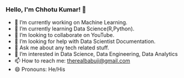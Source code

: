 ### Hello, I'm Chhotu Kumar! 👋

- 🔭 I’m currently working on Machine Learning.
- 🌱 I’m currently learning Data Science(R,Python).
- 👯 I’m looking to collaborate on YouTube.
- 🤔 I’m looking for help with Data Scientist Documentation.
- 💬 Ask me about any tech related stuff.
- 👀 I’m interested in Data Science, Data Engineering, Data Analytics
- 📫 How to reach me: therealbabuji@gmail.com
- 😄 Pronouns: He/His

